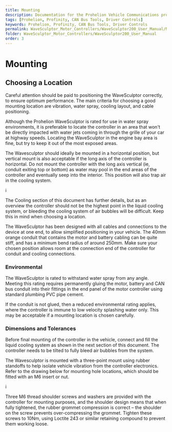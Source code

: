 ```yaml
---
title: Mounting
description: Documentation for the Prohelion Vehicle Communications protocol
tags: [Prohelion, Profinity, CAN Bus Tools, Driver Controls]
keywords: Prohelion, Profinity, CAN Bus Tools, Driver Controls
permalink: WaveSculptor_Motor_Controllers/WaveSculptor200_User_Manual/Mounting.html
folder: WaveSculptor_Motor_Controllers/WaveSculptor200_User_Manual
order: 3
---
```


# Mounting

## Choosing a Location

Careful attention should be paid to positioning the WaveSculptor correctly, to ensure optimum performance.
The main criteria for choosing a good mounting location are vibration, water spray, cooling layout, and cable positioning.

Although the Prohelion WaveSculptor is rated for use in water spray environments, it is preferable to locate the controller in an area that won't be directly impacted with water jets coming in through the grille of your car at highway speeds.  Locating the WaveSculptor in the engine bay area is fine, but try to keep it out of the most exposed areas.

The Wavesculptor should ideally be mounted in a horizontal position, but vertical mount is also acceptable if the long axis of the controller is horizontal.  Do not mount the controller with the long axis vertical (ie, conduit exiting top or bottom) as water may pool in the end areas of the controller and eventually seep into the interior.  This position will also trap air in the cooling system.

i

The Cooling section of this document has further details, but as an overview the controller should not be the highest point in the liquid cooling system, or bleeding the cooling system of air bubbles will be difficult.  Keep this in mind when choosing a location.

The WaveSculptor has been designed with all cables and connections to the device at one end, to allow simplified positioning in your vehicle.  The 40mm orange conduit that contains the motor and battery cabling can be quite stiff, and has a minimum bend radius of around 250mm.  Make sure your chosen position allows room at the connection end of the controller for conduit and cooling connections.

### Environmental

The WaveSculptor is rated to withstand water spray from any angle.  Meeting this rating requires permanently gluing the motor, battery and CAN bus conduit into their fittings in the end panel of the motor controller using standard plumbing PVC pipe cement.  

If the conduit is not glued, then a reduced environmental rating applies, where the controller is immune to low velocity splashing water only.  This may be acceptable if a mounting location is chosen carefully.

### Dimensions and Tolerances

Before final mounting of the controller in the vehicle, connect and fill the liquid cooling system as shown in the next section of this document.  The controller needs to be tilted to fully bleed air bubbles from the system.

The Wavesculptor is mounted with a three-point mount using rubber standoffs to help isolate vehicle vibration from the controller electronics.  Refer to the drawing below for mounting hole locations, which should be fitted with an M6 insert or nut.  

i

Three M6 thread shoulder screws and washers are provided with the controller for mounting purposes, and the shoulder design means that when fully tightened, the rubber grommet compression is correct – the shoulder on the screw prevents over-compressing the grommet.  Tighten these screws to 10Nm, using Loctite 243 or similar retaining compound to prevent them working loose.


